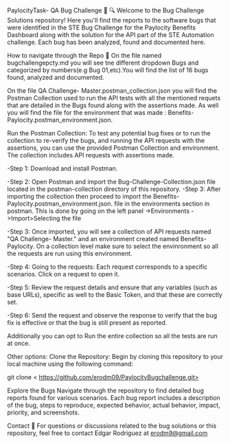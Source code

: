 PaylocityTask- QA Bug Challenge 🐛 🔍
Welcome to the Bug Challenge Solutions repository! Here you'll find the reports to the software bugs that were identified in the STE Bug Challenge for the Paylocity Benefits Dashboard along with the solution for the API part of the STE Automation challenge. Each bug has been analyzed, found and documented here.

How to navigate through the Repo 🧭
On the file named bugchallengepcty.md  you will see tne different dropdown Bugs and categorized by numbers(e.g Bug 01,etc).You will find the list of 16 bugs found, analyzed and documented.

On the file QA Challenge- Master.postman_collection.json you will find the Postman Collection used to run the API tests with all the mentioned requets that are detailed in the Bugs found along with the assertions made.
As well you will find the file for the environment that was made : Benefits-Paylocity.postman_environment.json. 

Run the Postman Collection: To test any potential bug fixes or to run the collection to re-verify the bugs, and running the API requests with the assertions, you can use the provided Postman Collection and environment. The collection includes API requests with assertions made.

-Step 1: Download and install Postman.

-Step 2: Open Postman and import the Bug-Challenge-Collection.json file located in the postman-collection directory of this repository.
-Step 3: After importing the collection then proceed to import the Benefits-Paylocity.postman_environment.json. file in the environments section in postman. This is done by
going on the left panel ->Environments ->Import>Selecting the file

-Step 3: Once imported, you will see a collection of API requests named "QA Challenge- Master." and an environment created named Benefits-Paylocity. On a collection level make sure to select the envinronment so all the requests are run using this environment.

-Step 4: Going to the requests: Each request corresponds to a specific scenarios. Click on a request to open it.

-Step 5: Review the request details and ensure that any variables (such as base URLs), specific as well to the Basic Token, and that these are correctly set.

-Step 6: Send the request and observe the response to verify that the bug fix is effective or that the bug is still present as reported.

Additionally you can opt to Run the entire collection so all the tests are run at once.

Other options: Clone the Repository: Begin by cloning this repository to your local machine using the following command:

git clone < https://github.com/erodm09/PaylocityBugchallenge.git>

Explore the Bugs
Navigate through the repository to find detailed bug reports found for various scenarios. Each bug report includes a description of the bug, steps to reproduce, expected behavior, actual behavior, impact, priority, and screenshots.

Contact 📧
For questions or discussions related to the bug solutions or this repository, feel free to contact Edgar Rodriguez at erodm9@gmail.com
